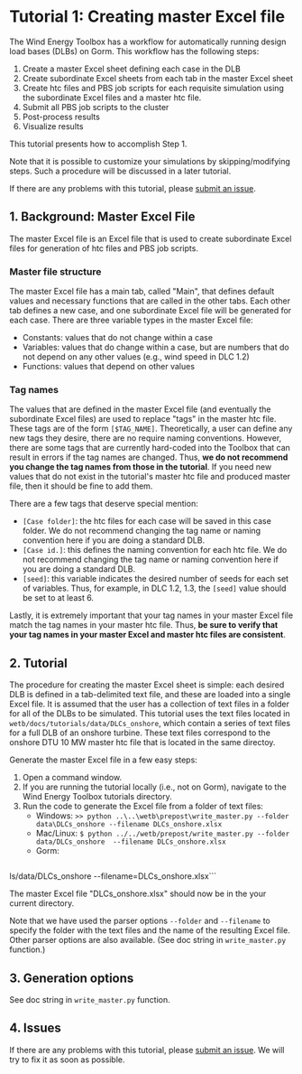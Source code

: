 # Tutorial 1: Creating master Excel file

The Wind Energy Toolbox has a workflow for automatically running design load 
bases (DLBs) on Gorm.
This workflow has the following steps:
1. Create a master Excel sheet defining each case in the DLB
2. Create subordinate Excel sheets from each tab in the master Excel sheet
3. Create htc files and PBS job scripts for each requisite simulation using 
the subordinate Excel files and a master htc file.
4. Submit all PBS job scripts to the cluster
5. Post-process results
6. Visualize results

This tutorial presents how to accomplish Step 1.

Note that it is possible to customize your simulations by skipping/modifying 
steps.
Such a procedure will be discussed in a later tutorial.

If there are any problems with this tutorial, please [submit an issue](
https://gitlab.windenergy.dtu.dk/toolbox/WindEnergyToolbox/issues).

## 1. Background: Master Excel File

The master Excel file is an Excel file that is used to create subordinate 
Excel files for generation of htc files and PBS job scripts.

### Master file structure

The master Excel file has a main tab, called "Main", that defines default 
values  and necessary functions that are called in the other tabs.
Each other tab defines a new case, and one subordinate Excel file will be 
generated for each case.
There are three variable types in the master Excel file:
- Constants: values that do not change within a case
- Variables: values that do change within a case, but are numbers that do not 
depend on any other values (e.g., wind speed in DLC 1.2)
- Functions: values that depend on other values

### Tag names

The values that are defined in the master Excel file (and eventually the 
subordinate Excel files) are used to replace "tags" in the master htc file.
These tags are of the form ```[$TAG_NAME]```.
Theoretically, a user can define any new tags they desire, there are no 
require naming conventions.
However, there are some tags that are currently hard-coded into the Toolbox 
that can result in errors if the tag names are changed.
Thus, **we do not recommend you change the tag names from those in the 
tutorial**.
If you need new values that do not exist in the tutorial's master htc file 
and produced master file, then it should be fine to add them.

There are a few tags that deserve special mention:
- ```[Case folder]```: the htc files for each case will be saved in this case 
folder. We do not recommend changing the tag name or naming convention here 
if you are doing a standard DLB.
- ```[Case id.]```: this defines the naming convention for each htc file. We 
do not recommend changing the tag name or naming convention here if you are 
doing a standard DLB.
- ```[seed]```: this variable indicates the desired number of seeds for each 
set of variables. Thus, for example, in DLC 1.2, 1.3, the ```[seed]``` value 
should be set to at least 6.

Lastly, it is extremely important that your tag names in your master Excel 
file match the tag names in your master htc file.
Thus, **be sure to verify that your tag names in your master Excel and master 
htc files are consistent**.

## 2. Tutorial

The procedure for creating the master Excel sheet is simple: each desired DLB 
is defined in a tab-delimited text file, and these are loaded into a single 
Excel file.
It is assumed that the user has a collection of text files in a folder for 
all of the DLBs to be simulated.
This tutorial uses the text files located in 
```wetb/docs/tutorials/data/DLCs_onshore```, which contain a series of text 
files for a full DLB of an onshore turbine.
These text files correspond to the onshore DTU 10 MW master htc file that is 
located in the same directoy.

Generate the master Excel file in a few easy steps:
1. Open a command window.
2. If you are running the tutorial locally (i.e., not on Gorm), navigate to 
the Wind Energy Toolbox tutorials directory.
3. Run the code to generate the Excel file from a folder of text files:
    * Windows:
    ```>> python ..\..\wetb\prepost\write_master.py --folder data\DLCs_onshore --filename DLCs_onshore.xlsx```
    * Mac/Linux:
    ```$ python ../../wetb/prepost/write_master.py --folder data/DLCs_onshore  --filename DLCs_onshore.xlsx```
    * Gorm:
    ```python  /home/MET/repositories/toolbox/WindEnergyToolbox/wetb/prepost/write_master.py --folder=/home/MET/repositories/toolbox/WindEnergyToolbox/wetb/docs/tutoria
ls/data/DLCs_onshore --filename=DLCs_onshore.xlsx```
 
The master Excel file "DLCs_onshore.xlsx" should now be in the your current 
directory.

Note that we have used the parser options ```--folder``` and ```--filename``` 
to specify the folder with the text files and the name of the resulting Excel 
file.
Other parser options are also available.
(See doc string in ```write_master.py``` function.)

## 3. Generation options

See doc string in ```write_master.py``` function.

## 4. Issues

If there are any problems with this tutorial, please [submit an issue](
https://gitlab.windenergy.dtu.dk/toolbox/WindEnergyToolbox/issues).
We will try to fix it as soon as possible.

